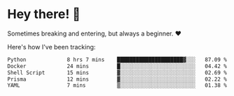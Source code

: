 # Hey there! 👋
Sometimes breaking and entering, but always a beginner. ❤️

Here's how I've been tracking:
<!--START_SECTION:waka-->

```txt
Python             8 hrs 7 mins    █████████████████████▓░░░   87.09 %
Docker             24 mins         █░░░░░░░░░░░░░░░░░░░░░░░░   04.42 %
Shell Script       15 mins         ▓░░░░░░░░░░░░░░░░░░░░░░░░   02.69 %
Prisma             12 mins         ▓░░░░░░░░░░░░░░░░░░░░░░░░   02.22 %
YAML               7 mins          ▒░░░░░░░░░░░░░░░░░░░░░░░░   01.38 %
```

<!--END_SECTION:waka-->
